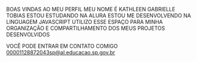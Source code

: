 BOAS VINDAS AO MEU PERFIL 
MEU NOME É KATHLEEN GABRIELLE TOBIAS
ESTOU ESTUDANDO NA ALURA
ESTOU ME DESENVOLVENDO NA LINGUAGEM JAVASCRIPT
UTILIZO ESSE ESPAÇO PARA MINHA ORGANIZAÇÃO E COMPARTILHAMENTO DOS MEUS PROJETOS DESENVOLVIDOS 

VOCÊ PODE ENTRAR EM CONTATO COMIGO 
00001128872043sp@al.educacao.sp.gov.br
